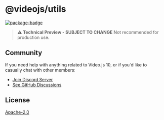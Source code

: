 # @videojs/utils

[![package-badge]][package]

> **⚠️ Technical Preview - SUBJECT TO CHANGE** Not recommended for production use.

## Community

If you need help with anything related to Video.js 10, or if you'd like to casually chat with other
members:

- [Join Discord Server][discord]
- [See GitHub Discussions][gh-discussions]

## License

[Apache-2.0](./LICENSE)

[package]: https://www.npmjs.com/package/@videojs/utils
[package-badge]: https://img.shields.io/npm/v/@videojs/react/utils?label=@videojs/react@utils
[discord]: https://discord.gg/b664Gq3pdy
[gh-discussions]: https://github.com/muxinc/vjs-10-monorepo/discussions
